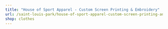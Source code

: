 ```yaml
---
title: "House of Sport Apparel - Custom Screen Printing & Embroidery"
url: /saint-louis-park/house-of-sport-apparel-custom-screen-printing-and-embroidery/
shop: clothes
---
```


